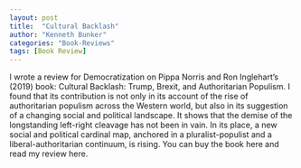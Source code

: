 ```yaml
---
layout: post
title:  "Cultural Backlash"
author: "Kenneth Bunker"
categories: "Book-Reviews"
tags: [Book Review]
---
```


I wrote a review for Democratization on Pippa Norris and Ron Inglehart’s (2019) book: Cultural Backlash: Trump, Brexit, and Authoritarian Populism. I found that its contribution is not only in its account of the rise of authoritarian populism across the Western world, but also in its suggestion of a changing social and political landscape. It shows that the demise of the longstanding left-right cleavage has not been in vain. In its place, a new social and political cardinal map, anchored in a pluralist-populist and a liberal-authoritarian continuum, is rising. You can buy the book here and read my review here.

